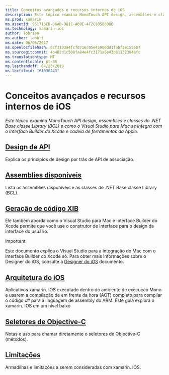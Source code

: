```yaml
---
title: Conceitos avançados e recursos internos de iOS
description: Este tópico examina MonoTouch API design, assemblies e classes do .NET Base classe Library (BCL) e como o Visual Studio para Mac se integra com o Interface Builder do Xcode e cadeia de ferramentas da Apple.
ms.prod: xamarin
ms.assetid: 951713CD-D6AD-981C-A09E-4F2C98588D8B
ms.technology: xamarin-ios
author: lobrien
ms.author: laobri
ms.date: 06/05/2017
ms.openlocfilehash: 8cf3193a4fcfd716c05e45900dd1fabf3e1556b7
ms.sourcegitcommit: 4b402d1c508fa84e4fc3171a6e43b811323948fc
ms.translationtype: MT
ms.contentlocale: pt-BR
ms.lasthandoff: 04/23/2019
ms.locfileid: "61036243"
---
```

# <a name="ios-advanced-concepts-and-internals"></a>Conceitos avançados e recursos internos de iOS

_Este tópico examina MonoTouch API design, assemblies e classes do .NET Base classe Library (BCL) e como o Visual Studio para Mac se integra com o Interface Builder do Xcode e cadeia de ferramentas da Apple._

##  <a name="api-designiosinternalsapi-designindexmd"></a>[Design de API](~/ios/internals/api-design/index.md)

Explica os princípios de design por trás de API de associação.

##  <a name="available-assembliescross-platforminternalsavailable-assembliesmd"></a>[Assemblies disponíveis](~/cross-platform/internals/available-assemblies.md)

Lista os assemblies disponíveis e as classes do .NET Base classe Library (BCL).

##  <a name="xib-code-generationiosinternalsxib-code-generationmd"></a>[Geração de código XIB](~/ios/internals/xib-code-generation.md)

Ele também aborda como o Visual Studio para Mac e Interface Builder do Xcode permite que você use o construtor de Interface para o design da interface do usuário.

> [!IMPORTANT]
> Este documento explica o Visual Studio para a integração do Mac com o Interface Builder do Xcode só. Para obter mais informações sobre o Designer do iOS, consulte a [Designer do iOS](~/ios/user-interface/designer/index.md) documento.

##  <a name="ios-architectureiosinternalsarchitecturemd"></a>[Arquitetura do iOS](~/ios/internals/architecture.md)

Aplicativos xamarin. IOS executado dentro do ambiente de execução Mono e usarem a compilação de em frente da hora (AOT) completo para compilar o código c# para a linguagem de assembly do ARM. Este guia explora o xamarin. IOS em um nível baixo

##  <a name="objective-c-selectorsiosinternalsobjective-c-selectorsmd"></a>[Seletores de Objective-C](~/ios/internals/objective-c-selectors.md)

Notas e uso para chamar diretamente o seletores de Objective-C (métodos).

##  <a name="limitationslimitationsmd"></a>[Limitações](limitations.md)

Armadilhas e limitações a serem consideradas com xamarin. IOS.